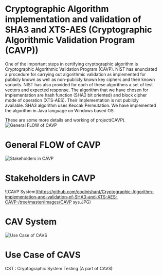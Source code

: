 # Cryptographic Algorithm implementation and validation of SHA3 and XTS-AES (Cryptographic Algorithmic Validation Program (CAVP))
One of the important steps in certifying cryptographic algorithm is Cryptographic Algorithmic Validation Program (CAVP). NIST has enunciated a procedure for carrying out algorithmic validation as implemented for publicly known as well as non-publicly known key ciphers and their known variants. NIST has also provided for each of these algorithms a set of test vectors and expected response. The algorithm that we have chosen for implementation are hash function (SHA3 bit oriented) and block cipher mode of operation (XTS-AES). Their implementation is not publicly available. SHA3 algorithm uses Keccak Permutation. We have implemented the algorithm in Java language on Windows based OS.

These are some more details and working of project(CAVP). 
![General FLOW of CAVP](https://github.com/coolnishant/Cryptographic-Algorithm-implementation-and-validation-of-SHA3-and-XTS-AES-CAVP-/tree/master/images/CAVP.JPG)
# General FLOW of CAVP

![Stakeholders in CAVP](https://github.com/coolnishant/Cryptographic-Algorithm-implementation-and-validation-of-SHA3-and-XTS-AES-CAVP-/tree/master/images/Stakeholders.JPG)
# Stakeholders in CAVP

![CAVP System](https://github.com/coolnishant/Cryptographic-Algorithm-implementation-and-validation-of-SHA3-and-XTS-AES-CAVP-/tree/master/images/CAVP sys.JPG)
# CAV System

![Use Case of CAVS](https://github.com/coolnishant/Cryptographic-Algorithm-implementation-and-validation-of-SHA3-and-XTS-AES-CAVP-/tree/master/images/CAVP.JPG)
# Use Case of CAVS
CST : Cryptographic System Testing (A part of CAVS)
